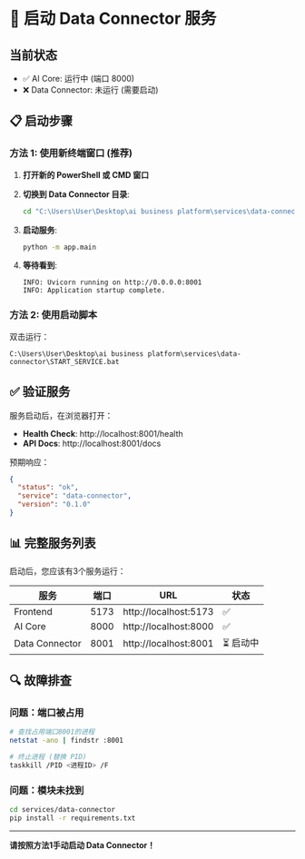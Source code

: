 # 🚀 启动 Data Connector 服务

## 当前状态
- ✅ AI Core: 运行中 (端口 8000)
- ❌ Data Connector: 未运行 (需要启动)

## 📋 启动步骤

### 方法 1: 使用新终端窗口 (推荐)

1. **打开新的 PowerShell 或 CMD 窗口**

2. **切换到 Data Connector 目录**:
   ```bash
   cd "C:\Users\User\Desktop\ai business platform\services\data-connector"
   ```

3. **启动服务**:
   ```bash
   python -m app.main
   ```

4. **等待看到**:
   ```
   INFO: Uvicorn running on http://0.0.0.0:8001
   INFO: Application startup complete.
   ```

### 方法 2: 使用启动脚本

双击运行：
```
C:\Users\User\Desktop\ai business platform\services\data-connector\START_SERVICE.bat
```

## ✅ 验证服务

服务启动后，在浏览器打开：
- **Health Check**: http://localhost:8001/health
- **API Docs**: http://localhost:8001/docs

预期响应：
```json
{
  "status": "ok",
  "service": "data-connector",
  "version": "0.1.0"
}
```

## 📊 完整服务列表

启动后，您应该有3个服务运行：

| 服务 | 端口 | URL | 状态 |
|------|------|-----|------|
| Frontend | 5173 | http://localhost:5173 | ✅ |
| AI Core | 8000 | http://localhost:8000 | ✅ |
| Data Connector | 8001 | http://localhost:8001 | ⏳ 启动中 |

## 🔍 故障排查

### 问题：端口被占用
```bash
# 查找占用端口8001的进程
netstat -ano | findstr :8001

# 终止进程 (替换 PID)
taskkill /PID <进程ID> /F
```

### 问题：模块未找到
```bash
cd services/data-connector
pip install -r requirements.txt
```

---

**请按照方法1手动启动 Data Connector！**


